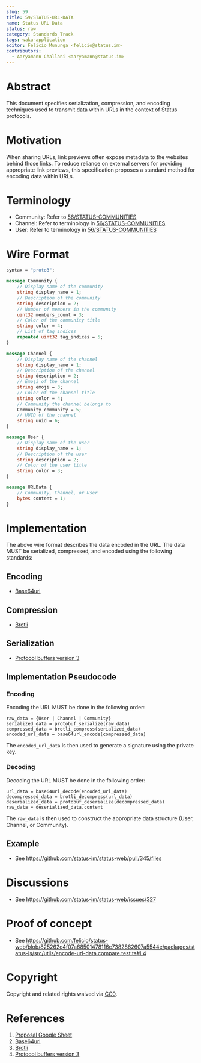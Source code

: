 ```yaml
---
slug: 59
title: 59/STATUS-URL-DATA
name: Status URL Data
status: raw
category: Standards Track
tags: waku-application
editor: Felicio Mununga <felicio@status.im>
contributors:
  - Aaryamann Challani <aaryamann@status.im>
---
```


# Abstract

This document specifies serialization, compression, and encoding techniques used to transmit data within URLs in the context of Status protocols.

# Motivation

When sharing URLs, link previews often expose metadata to the websites behind those links.
To reduce reliance on external servers for providing appropriate link previews, this specification proposes a standard method for encoding data within URLs.

# Terminology

- Community: Refer to [56/STATUS-COMMUNITIES](/spec/56)
- Channel: Refer to terminology in [56/STATUS-COMMUNITIES](/spec/56)
- User: Refer to terminology in [56/STATUS-COMMUNITIES](/spec/56)

# Wire Format

```protobuf
syntax = "proto3";

message Community {
    // Display name of the community
    string display_name = 1;
    // Description of the community
    string description = 2;
    // Number of members in the community
    uint32 members_count = 3;
    // Color of the community title
    string color = 4;
    // List of tag indices
    repeated uint32 tag_indices = 5;
}

message Channel {
    // Display name of the channel
    string display_name = 1;
    // Description of the channel
    string description = 2;
    // Emoji of the channel
    string emoji = 3;
    // Color of the channel title
    string color = 4;
    // Community the channel belongs to
    Community community = 5;
    // UUID of the channel
    string uuid = 6;
}

message User {
    // Display name of the user
    string display_name = 1;
    // Description of the user
    string description = 2;
    // Color of the user title
    string color = 3;
}

message URLData {
    // Community, Channel, or User
    bytes content = 1;
}
```

# Implementation

The above wire format describes the data encoded in the URL.
The data MUST be serialized, compressed, and encoded using the following standards:

## Encoding

- [Base64url](https://datatracker.ietf.org/doc/html/rfc4648)

## Compression

- [Brotli](https://datatracker.ietf.org/doc/html/rfc7932)

## Serialization

- [Protocol buffers version 3](https://protobuf.dev/reference/protobuf/proto3-spec/)

## Implementation Pseudocode

### Encoding

Encoding the URL MUST be done in the following order:

```
raw_data = {User | Channel | Community}
serialized_data = protobuf_serialize(raw_data)
compressed_data = brotli_compress(serialized_data)
encoded_url_data = base64url_encode(compressed_data)
```

The `encoded_url_data` is then used to generate a signature using the private key.

### Decoding

Decoding the URL MUST be done in the following order:

```
url_data = base64url_decode(encoded_url_data)
decompressed_data = brotli_decompress(url_data)
deserialized_data = protobuf_deserialize(decompressed_data)
raw_data = deserialized_data.content
```

The `raw_data` is then used to construct the appropriate data structure (User, Channel, or Community).

## Example

- See <https://github.com/status-im/status-web/pull/345/files>

<!-- # (Further Optional Sections) -->

# Discussions

- See <https://github.com/status-im/status-web/issues/327>

# Proof of concept

- See <https://github.com/felicio/status-web/blob/825262c4f07a68501478116c7382862607a5544e/packages/status-js/src/utils/encode-url-data.compare.test.ts#L4>

<!-- # Security Considerations -->

# Copyright

Copyright and related rights waived via [CC0](https://creativecommons.org/publicdomain/zero/1.0/).

# References

1. [Proposal Google Sheet](https://docs.google.com/spreadsheets/d/1JD4kp0aUm90piUZ7FgM_c2NGe2PdN8BFB11wmt5UZIY/edit?usp=sharing)
2. [Base64url](https://datatracker.ietf.org/doc/html/rfc4648)
3. [Brotli](https://datatracker.ietf.org/doc/html/rfc7932)
4. [Protocol buffers version 3](https://protobuf.dev/reference/protobuf/proto3-spec/)

<!-- ## informative

A list of additional references. -->
